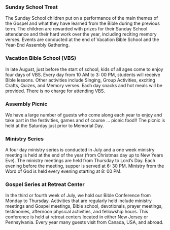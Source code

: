 ### Sunday School Treat

The Sunday School children put on a performance of the main themes of the Gospel and what they have learned from the Bible during the previous term. The children are rewarded with prizes for their Sunday School attendance and their hard work over the year, including reciting memory verses. Events are conducted at the end of Vacation Bible School and the Year-End Assembly Gathering.

### Vacation Bible School (VBS)

In late August, just before the start of school, kids of all ages come to enjoy  four days of VBS. Every day from 10 AM to 3: 00 PM, students will receive Bible lessons. Other activities include Singing, Group Activities, exciting Crafts, Quizes, and Memory verses. Each day snacks and hot meals will be provided. There is no charge for attending VBS.

### Assembly Picnic

We have a large number of guests who come along each year to enjoy and take part in the festivities, games and of course … picnic food!!  The picnic is held at the Saturday just prior to Memorial Day.

### Ministry Series 

A four day ministry series is conducted in July and a one week ministry meeting is held at the end of the year (from Christmas day up to New Years Eve). The ministry meetings are held from Thursday to Lord’s Day. Each evening before the meeting, supper is served at 6: 30 PM. Ministry from the Word of God is held every evening starting at 8: 00 PM.

### Gospel Series at Retreat Center

In the third or fourth week of July, we hold our Bible Conference from Monday to Thursday. Activities that are regularly held include ministry meetings and Gospel meetings, Bible school, devotionals, prayer meetings, testimonies, afternoon physical activities, and fellowship hours. This conference is held at retreat centers located in either New Jersey or Pennsylvania. Every year many guests visit from Canada, USA, and abroad.  
